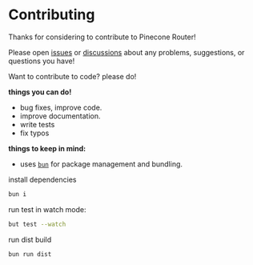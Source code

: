 # Contributing

Thanks for considering to contribute to Pinecone Router!

Please open [issues](https://github.com/pinecone-router/router/issues) or
[discussions](https://github.com/pinecone-router/router/discussions) about
any problems, suggestions, or questions you have!

Want to contribute to code? please do!

**things you can do!**

- bug fixes, improve code.
- improve documentation.
- write tests
- fix typos

**things to keep in mind:**

- uses [`bun`](https://bun.sh/) for package management and bundling.

install dependencies

```sh
bun i
```

run test in watch mode:

```sh
but test --watch
```

run dist build

```sh
bun run dist
```
